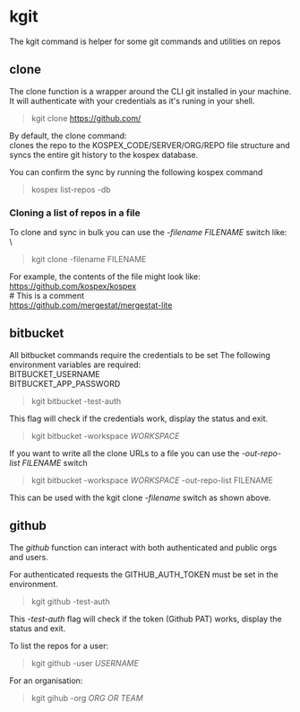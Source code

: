 # kgit

The kgit command is helper for some git commands and utilities on repos

## clone

The clone function is a wrapper around the CLI git installed in your machine.
It will authenticate with your credentials as it's runing in your shell. 

> kgit clone https://github.com/

By default, the clone command: \
clones the repo to the KOSPEX_CODE/SERVER/ORG/REPO file structure and \
syncs the entire git history to the kospex database. 

You can confirm the sync by running the following kospex command
> kospex list-repos -db

### Cloning a list of repos in a file

To clone and sync in bulk you can use the _-filename FILENAME_ switch like: \
> kgit clone -filename FILENAME

For example, the contents of the file might look like: \
https://github.com/kospex/kospex \
\# This is a comment \
https://github.com/mergestat/mergestat-lite


## bitbucket

All bitbucket commands require the credentials to be set
The following environment variables are required: \
BITBUCKET_USERNAME \
BITBUCKET_APP_PASSWORD

> kgit bitbucket -test-auth

This flag will check if the credentials work, display the status and exit.

> kgit bitbucket -workspace _WORKSPACE_

If you want to write all the clone URLs to a file you can use the _-out-repo-list FILENAME_ switch
> kgit bitbucket -workspace _WORKSPACE_ -out-repo-list FILENAME

This can be used with the kgit clone _-filename_ switch as shown above. 

## github

The _github_ function can interact with both authenticated and public orgs and users. 

For authenticated requests the GITHUB_AUTH_TOKEN must be set in the environment. 

> kgit github -test-auth 

This _-test-auth_ flag will check if the token (Github PAT) works, display the status and exit.

To list the repos for a user:

> kgit github -user _USERNAME_

For an organisation:

> kgit gihub -org _ORG OR TEAM_





